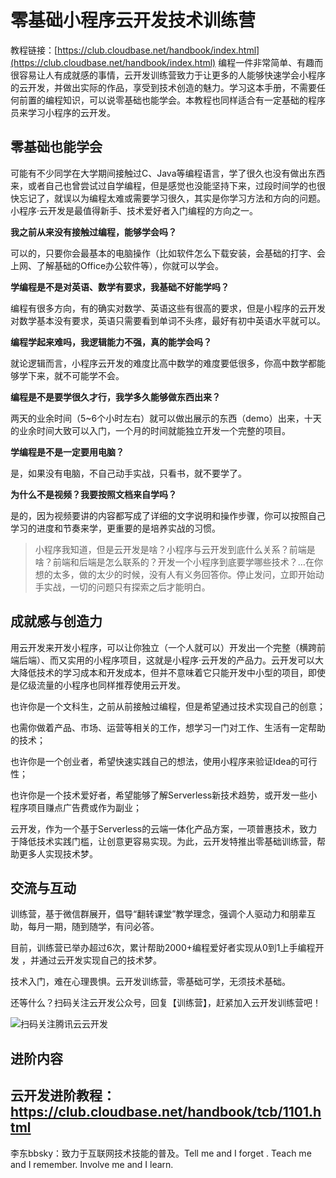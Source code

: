 # 零基础小程序云开发技术训练营

教程链接：[https://club.cloudbase.net/handbook/index.html](https://club.cloudbase.net/handbook/index.html)
编程一件非常简单、有趣而很容易让人有成就感的事情，云开发训练营致力于让更多的人能够快速学会小程序的云开发，并做出实际的作品，享受到技术创造的魅力。学习这本手册，不需要任何前置的编程知识，可以说零基础也能学会。本教程也同样适合有一定基础的程序员来学习小程序的云开发。

## 零基础也能学会
可能有不少同学在大学期间接触过C、Java等编程语言，学了很久也没有做出东西来，或者自己也曾尝试过自学编程，但是感觉也没能坚持下来，过段时间学的也很快忘记了，就误以为编程太难或需要学习很久，其实是你学习方法和方向的问题。小程序·云开发是最值得新手、技术爱好者入门编程的方向之一。

**我之前从来没有接触过编程，能够学会吗？**

可以的，只要你会最基本的电脑操作（比如软件怎么下载安装，会基础的打字、会上网、了解基础的Office办公软件等），你就可以学会。

**学编程是不是对英语、数学有要求，我基础不好能学吗？**

编程有很多方向，有的确实对数学、英语这些有很高的要求，但是小程序的云开发对数学基本没有要求，英语只需要看到单词不头疼，最好有初中英语水平就可以。

**编程学起来难吗，我逻辑能力不强，真的能学会吗？**

就论逻辑而言，小程序云开发的难度比高中数学的难度要低很多，你高中数学都能够学下来，就不可能学不会。

**编程是不是要学很久才行，我学多久能够做东西出来？**

两天的业余时间（5~6个小时左右）就可以做出展示的东西（demo）出来，十天的业余时间大致可以入门，一个月的时间就能独立开发一个完整的项目。

**学编程是不是一定要用电脑？**

是，如果没有电脑，不自己动手实战，只看书，就不要学了。

**为什么不是视频？我要按照文档来自学吗？**

是的，因为视频要讲的内容都写成了详细的文字说明和操作步骤，你可以按照自己学习的进度和节奏来学，更重要的是培养实战的习惯。

>小程序我知道，但是云开发是啥？小程序与云开发到底什么关系？前端是啥？前端和后端是怎么联系的？开发一个小程序到底要学哪些技术？…在你想的太多，做的太少的时候，没有人有义务回答你。停止发问，立即开始动手实战，一切的问题只有探索之后才能明白。

## 成就感与创造力
用云开发来开发小程序，可以让你独立（一个人就可以）开发出一个完整（横跨前端后端）、而又实用的小程序项目，这就是小程序·云开发的产品力。云开发可以大大降低技术的学习成本和开发成本，但并不意味着它只能开发中小型的项目，即使是亿级流量的小程序也同样推荐使用云开发。

也许你是一个文科生，之前从前接触过编程，但是希望通过技术实现自己的创意；

也需你做着产品、市场、运营等相关的工作，想学习一门对工作、生活有一定帮助的技术；

也许你是一个创业者，希望快速实践自己的想法，使用小程序来验证Idea的可行性；

也许你是一个技术爱好者，希望能够了解Serverless新技术趋势，或开发一些小程序项目赚点广告费或作为副业；

云开发，作为一个基于Serverless的云端一体化产品方案，一项普惠技术，致力于降低技术实践门槛，让创意更容易实现。为此，云开发特推出零基础训练营，帮助更多人实现技术梦。

## 交流与互动
训练营，基于微信群展开，倡导“翻转课堂”教学理念，强调个人驱动力和朋辈互助，每月一期，随到随学，有问必答。

目前，训练营已举办超过6次，累计帮助2000+编程爱好者实现从0到1上手编程开发 ，并通过云开发实现自己的技术梦。

技术入门，难在心理畏惧。云开发训练营，零基础可学，无须技术基础。

还等什么？扫码关注云开发公众号，回复【训练营】，赶紧加入云开发训练营吧！


![扫码关注腾讯云云开发](https://tcb-1251009918.cos.ap-guangzhou.myqcloud.com/pc/qrcode.png)

## 进阶内容
云开发进阶教程：https://club.cloudbase.net/handbook/tcb/1101.html
----
李东bbsky：致力于互联网技术技能的普及。Tell me and I forget . Teach me and I remember. Involve me and I learn.

